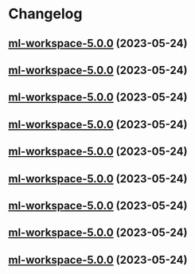 # Changelog



## [ml-workspace-5.0.0](https://github.com/truecharts/charts/compare/ml-workspace-4.0.11...ml-workspace-5.0.0) (2023-05-24)




## [ml-workspace-5.0.0](https://github.com/truecharts/charts/compare/ml-workspace-4.0.11...ml-workspace-5.0.0) (2023-05-24)




## [ml-workspace-5.0.0](https://github.com/truecharts/charts/compare/ml-workspace-4.0.11...ml-workspace-5.0.0) (2023-05-24)




## [ml-workspace-5.0.0](https://github.com/truecharts/charts/compare/ml-workspace-4.0.11...ml-workspace-5.0.0) (2023-05-24)




## [ml-workspace-5.0.0](https://github.com/truecharts/charts/compare/ml-workspace-4.0.11...ml-workspace-5.0.0) (2023-05-24)




## [ml-workspace-5.0.0](https://github.com/truecharts/charts/compare/ml-workspace-4.0.11...ml-workspace-5.0.0) (2023-05-24)




## [ml-workspace-5.0.0](https://github.com/truecharts/charts/compare/ml-workspace-4.0.11...ml-workspace-5.0.0) (2023-05-24)




## [ml-workspace-5.0.0](https://github.com/truecharts/charts/compare/ml-workspace-4.0.11...ml-workspace-5.0.0) (2023-05-24)




## [ml-workspace-5.0.0](https://github.com/truecharts/charts/compare/ml-workspace-4.0.11...ml-workspace-5.0.0) (2023-05-24)


